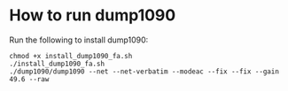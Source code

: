# How to run dump1090
Run the following to install dump1090:

```
chmod +x install_dump1090_fa.sh
./install_dump1090_fa.sh
./dump1090/dump1090 --net --net-verbatim --modeac --fix --fix --gain 49.6 --raw
```

